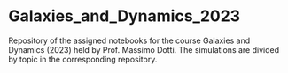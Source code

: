 # Galaxies_and_Dynamics_2023
Repository of the assigned notebooks for the course Galaxies and Dynamics (2023) held by Prof. Massimo Dotti. The simulations are divided by topic in the corresponding repository.
